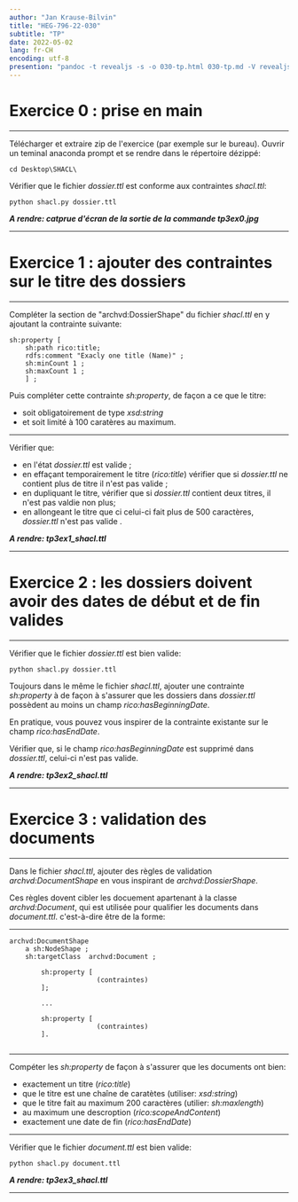 ```yaml
---
author: "Jan Krause-Bilvin"
title: "HEG-796-22-030"
subtitle: "TP"
date: 2022-05-02
lang: fr-CH
encoding: utf-8
presention: "pandoc -t revealjs -s -o 030-tp.html 030-tp.md -V revealjs-url=reveal.js -V theme=league --katex; pandoc -t html5 -o 030-tp.pdf 030-tp.md"
---
```



# Exercice 0 : prise en main

---

Télécharger et extraire zip de l'exercice (par exemple sur le bureau). Ouvrir un teminal anaconda prompt et se rendre dans le répertoire dézippé:

```
cd Desktop\SHACL\
```

Vérifier que le fichier *dossier.ttl* est conforme aux contraintes *shacl.ttl*:

```
python shacl.py dossier.ttl
```

***A rendre: catprue d'écran de la sortie de la commande tp3ex0.jpg***


---

# Exercice 1 : ajouter des contraintes sur le titre des dossiers

---

Compléter la section de "archvd:DossierShape" du fichier *shacl.ttl* en y ajoutant la contrainte suivante:

```
sh:property [
	sh:path rico:title;
	rdfs:comment "Exacly one title (Name)" ;
	sh:minCount 1 ;
	sh:maxCount 1 ;
	] ;
```

Puis compléter cette contrainte *sh:property*, de façon a ce que le titre:


* soit obligatoirement de type *xsd:string*
* et soit limité à 100 caratères au maximum.

---

Vérifier que:

* en l'état *dossier.ttl* est valide ;
* en effaçant temporairement le titre (*rico:title*) vérifier que si *dossier.ttl* ne contient plus de titre il n'est pas valide ;
* en dupliquant le titre, vérifier que si *dossier.ttl* contient deux titres, il n'est pas valdie non plus;
* en allongeant le titre que ci celui-ci fait plus de 500 caractères, *dossier.ttl* n'est pas valide .

***A rendre: tp3ex1_shacl.ttl***


---

# Exercice 2 : les dossiers doivent avoir des dates de début et de fin valides

---

Vérifier que le fichier *dossier.ttl* est bien valide:

```
python shacl.py dossier.ttl
```


Toujours dans le même le fichier *shacl.ttl*,  ajouter une contrainte *sh:property* 
à de façon à s'assurer que les dossiers dans *dossier.ttl* possèdent 
au moins un champ *rico:hasBeginningDate*. 

En pratique, vous pouvez vous inspirer de la contrainte existante sur le champ *rico:hasEndDate*.

Vérifier que, si le champ *rico:hasBeginningDate* est supprimé dans *dossier.ttl*, celui-ci n'est pas valide.

***A rendre: tp3ex2_shacl.ttl***

---

# Exercice 3 : validation des documents

---

Dans le fichier *shacl.ttl*, ajouter des règles de validation *archvd:DocumentShape* en vous inspirant de *archvd:DossierShape*.

Ces règles dovent cibler les docuement apartenant à la classe *archvd:Document*, qui est utilisée pour qualifier les documents dans *document.ttl*.
 c'est-à-dire être de la forme:

---
 
```
archvd:DocumentShape
	a sh:NodeShape ; 
	sh:targetClass  archvd:Document ;

		sh:property [
		              (contraintes)
		];
		
		...

		sh:property [
		              (contraintes) 
		].
		
```

---

Compéter les *sh:property* de façon à s'assurer que les documents ont bien:

* exactement un titre (*rico:title*)
* que le titre est une chaîne de caratètes (utiliser: *xsd:string*)
* que le titre fait au maximum 200 caractères (utilier: *sh:maxlength*)
* au maximum une descroption (*rico:scopeAndContent*)
* exactement une date de fin (*rico:hasEndDate*)

---


Vérifier que le fichier *document.ttl* est bien valide:

```
python shacl.py document.ttl
```

***A rendre: tp3ex3_shacl.ttl***

---